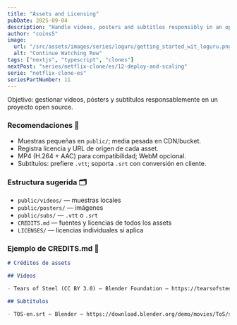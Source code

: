 ```yaml
---
title: "Assets and Licensing"
pubDate: 2025-09-04
description: "Handle videos, posters and subtitles responsibly in an open‑source project"
author: "coins5"
image:
  url: "/src/assets/images/series/loguru/getting_started_wit_loguru.png"
  alt: "Continue Watching Row"
tags: ["nextjs", "typescript", "clones"]
nextPost: "series/netflix-clone/es/12-deploy-and-scaling"
serie: "netflix-clone-es"
seriesPartNumber: 11
---
```


Objetivo: gestionar videos, pósters y subtítulos responsablemente en un proyecto open source.

### Recomendaciones 📌

- Muestras pequeñas en `public/`; media pesada en CDN/bucket.
- Registra licencia y URL de origen de cada asset.
- MP4 (H.264 + AAC) para compatibilidad; WebM opcional.
- Subtítulos: prefiere `.vtt`; soporta `.srt` con conversión en cliente.

### Estructura sugerida 🗂️

- `public/videos/` — muestras locales
- `public/posters/` — imágenes
- `public/subs/` — `.vtt` o `.srt`
- `CREDITS.md` — fuentes y licencias de todos los assets
- `LICENSES/` — licencias individuales si aplica

### Ejemplo de CREDITS.md 📄

```md
# Créditos de assets

## Videos

- Tears of Steel (CC BY 3.0) — Blender Foundation — https://tearsofsteel.org — Fuente: https://commondatastorage.googleapis.com/gtv-videos-bucket/sample/TearsOfSteel.mp4

## Subtítulos

- TOS-en.srt — Blender — https://download.blender.org/demo/movies/ToS/subtitles/TOS-en.srt
```
